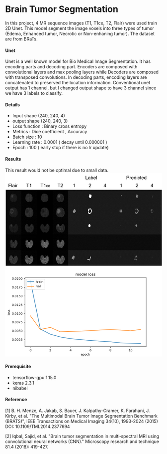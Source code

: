 # Brain Tumor Segmentation

In this project, 4 MR sequence images (T1, T1ce, T2, Flair) were used train 2D Unet. This model segment the image voxels into three types of tumor (Edema, Enhanced tumor, Necrotic or Non-enhaning tumor).
The dataset are from BRaTs. 

#### Unet
Unet is a well known model for Bio Medical Image Segmentation. It has encoding parts and decoding part. Encoders are composed with convolutional layers and max pooling layers while Decoders are composed with transposed convolutions. In decoding parts, encoding layers are concatenated to preserved the location information. Conventional unet output has 1 channel, but I changed output shape to have 3 channel since we have 3 labels to classify. 

#### Details
- Input shape (240, 240, 4) 
- output shape (240, 240, 3)
- Loss function  : Binary cross entropy
- Metrics : Dice coefficient , Accuracy
- Batch size : 10
- Learning rate : 0.0001 ( decay until 0.000001 )
- Epoch : 100 ( early stop if there is no lr update)

#### Results
This result would not be optimal due to small data.
![result](https://github.com/kohheekyung/BrainTumorSegmentation/blob/main/resource/result.png)
![loss](https://github.com/kohheekyung/BrainTumorSegmentation/blob/main/resource/loss.png)

#### Prerequisite
- tensorflow-gpu 1.15.0
- keras 2.3.1
- nibabel

#### Reference
[1] B. H. Menze, A. Jakab, S. Bauer, J. Kalpathy-Cramer, K. Farahani, J. Kirby, et al. "The Multimodal Brain Tumor Image Segmentation Benchmark (BRATS)", IEEE Transactions on Medical Imaging 34(10), 1993-2024 (2015) DOI: 10.1109/TMI.2014.2377694

[2] Iqbal, Sajid, et al. "Brain tumor segmentation in multi‐spectral MRI using convolutional neural networks (CNN)." Microscopy research and technique 81.4 (2018): 419-427.
